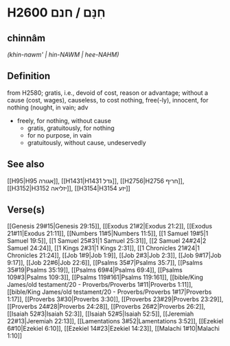 # H2600 חִנָּם / חנם

## chinnâm

_(khin-nawm' | hin-NAWM | hee-NAHM)_

## Definition

from H2580; gratis, i.e., devoid of cost, reason or advantage; without a cause (cost, wages), causeless, to cost nothing, free(-ly), innocent, for nothing (nought, in vain; adv

- freely, for nothing, without cause
  - gratis, gratuitously, for nothing
  - for no purpose, in vain
  - gratuitously, without cause, undeservedly

## See also

[[H95|H95 אגורה]], [[H1431|H1431 גדל]], [[H2756|H2756 חריף]], [[H3152|H3152 יזליאה]], [[H3154|H3154 יזע]]

## Verse(s)

[[Genesis 29#15|Genesis 29:15]], [[Exodus 21#2|Exodus 21:2]], [[Exodus 21#11|Exodus 21:11]], [[Numbers 11#5|Numbers 11:5]], [[1 Samuel 19#5|1 Samuel 19:5]], [[1 Samuel 25#31|1 Samuel 25:31]], [[2 Samuel 24#24|2 Samuel 24:24]], [[1 Kings 2#31|1 Kings 2:31]], [[1 Chronicles 21#24|1 Chronicles 21:24]], [[Job 1#9|Job 1:9]], [[Job 2#3|Job 2:3]], [[Job 9#17|Job 9:17]], [[Job 22#6|Job 22:6]], [[Psalms 35#7|Psalms 35:7]], [[Psalms 35#19|Psalms 35:19]], [[Psalms 69#4|Psalms 69:4]], [[Psalms 109#3|Psalms 109:3]], [[Psalms 119#161|Psalms 119:161]], [[bible/King James/old testament/20 - Proverbs/Proverbs 1#11|Proverbs 1:11]], [[bible/King James/old testament/20 - Proverbs/Proverbs 1#17|Proverbs 1:17]], [[Proverbs 3#30|Proverbs 3:30]], [[Proverbs 23#29|Proverbs 23:29]], [[Proverbs 24#28|Proverbs 24:28]], [[Proverbs 26#2|Proverbs 26:2]], [[Isaiah 52#3|Isaiah 52:3]], [[Isaiah 52#5|Isaiah 52:5]], [[Jeremiah 22#13|Jeremiah 22:13]], [[Lamentations 3#52|Lamentations 3:52]], [[Ezekiel 6#10|Ezekiel 6:10]], [[Ezekiel 14#23|Ezekiel 14:23]], [[Malachi 1#10|Malachi 1:10]]